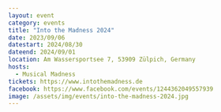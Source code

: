```yaml
---
layout: event
category: events
title: "Into the Madness 2024"
date: 2023/09/06
datestart: 2024/08/30
dateend: 2024/09/01
location: Am Wassersportsee 7, 53909 Zülpich, Germany
hosts:
  - Musical Madness
tickets: https://www.intothemadness.de
facebook: https://www.facebook.com/events/1244362049557939
image: /assets/img/events/into-the-madness-2024.jpg
---
```

